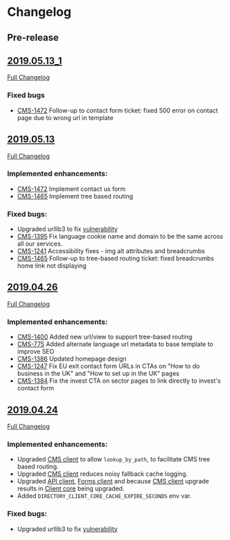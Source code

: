 # Changelog

## Pre-release


## [2019.05.13_1](https://github.com/uktrade/great-international-ui/releases/tag/2019.05.13_1)
[Full Changelog](https://github.com/uktrade/great-international-ui/compare/2019.05.13...2019.05.13_1)

### Fixed bugs

- [CMS-1472](https://uktrade.atlassian.net/browse/CMS-1472) Follow-up to contact form ticket: fixed 500 error on contact page due to wrong url in template


## [2019.05.13](https://github.com/uktrade/great-international-ui/releases/tag/2019.05.13)
[Full Changelog](https://github.com/uktrade/great-international-ui/compare/2019.04.26...2019.05.13)


### Implemented enhancements:

- [CMS-1472](https://uktrade.atlassian.net/browse/CMS-1472) Implement contact us form
- [CMS-1465](https://uktrade.atlassian.net/browse/CMS-1465) Implement tree based routing

### Fixed bugs:

- Upgraded urllib3 to fix [vulnerability](https://nvd.nist.gov/vuln/detail/CVE-2019-11324)
- [CMS-1395](https://uktrade.atlassian.net/browse/CMS-1395) Fix language cookie name and domain to be the same across all our services.
- [CMS-1241](https://uktrade.atlassian.net/browse/CMS-1241) Accessibility fixes - img alt attributes and breadcrumbs
- [CMS-1465](https://uktrade.atlassian.net/browse/CMS-1465) Follow-up to tree-based routing ticket: fixed breadcrumbs home link not displaying

## [2019.04.26](https://github.com/uktrade/great-international-ui/releases/tag/2019.04.26)
[Full Changelog](https://github.com/uktrade/great-international-ui/compare/2019.04.24...2019.04.26)

### Implemented enhancements:

- [CMS-1400](https://uktrade.atlassian.net/browse/CMS-1400) Added new url/view to support tree-based routing
- [CMS-775](https://uktrade.atlassian.net/browse/CMS-775) Added alternate language url metadata to base template to improve SEO
- [CMS-1386](https://uktrade.atlassian.net/browse/CMS-1386) Updated homepage design
- [CMS-1247](https://uktrade.atlassian.net/browse/CMS-1247) Fix EU exit contact form URLs in CTAs on "How to do business in the UK" and "How to set up in the UK" pages
- [CMS-1384](https://uktrade.atlassian.net/browse/CMS-1384) Fix the invest CTA on sector pages to link directly to invest's contact form

## [2019.04.24](https://github.com/uktrade/great-international-ui/releases/tag/2019.04.24)
[Full Changelog](https://github.com/uktrade/great-international-ui/compare/2019.04.11...2019.04.24)

### Implemented enhancements:

- Upgraded [CMS client][directory-cms-client] to allow `lookup_by_path`, to facilitate CMS tree based routing.
- Upgraded [CMS client][directory-cms-client] reduces noisy fallback cache logging.
- Upgraded [API client][directory-api-client], [Forms client][directory-forms-api-client] and because [CMS client][directory-cms-client] upgrade results in [Client core][directory-client-core] being upgraded.
- Added `DIRECTORY_CLIENT_CORE_CACHE_EXPIRE_SECONDS` env var.

### Fixed bugs:

- Upgraded urllib3 to fix [vulnerability](https://nvd.nist.gov/vuln/detail/CVE-2019-11324)


[directory-api-client]: https://github.com/uktrade/directory-api-client
[directory-client-core]: https://github.com/uktrade/directory-client-core
[directory-cms-client]: https://github.com/uktrade/directory-cms-client
[directory-forms-api-client]: https://github.com/uktrade/directory-forms-api-client
[directory-components]: https://github.com/uktrade/directory-components
[directory-constants]: https://github.com/uktrade/directory-constants
